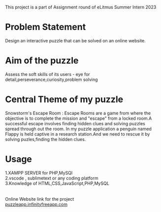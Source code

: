 This project is a part of Assignment round of eLitmus Summer Intern 2023
# Problem Statement
Design an interactive puzzle that can be solved on an online website.
# Aim of the puzzle
Assess the soft skills of its users - eye for detail,perseverance,curiosity,problem solving
# Central Theme of my puzzle
Snowstorm's Escape Room :
Escape Rooms are a game from where the objective is to complete the mission and "escape" from a locked room.A successful escape involves finding hidden clues and solving puzzles spread through out the room.
In my puzzle application a penguin named Flappy is held captive in a research station.And we need to rescue it by solving puzles,finding the hidden clues.
# Usage
1.XAMPP SERVER for PHP,MySQl<br/>
2.vscode , sublimetext or any coding platform<br/>
3.Knowledge of HTML,CSS,JavaScript,PHP,MySQL<br/><br/><br/>
Online Website link for the project <br/>
<a href="puzzleapp.infinityfreeapp.com">puzzleapp.infinityfreeapp.com
